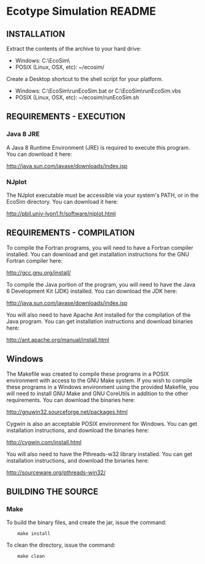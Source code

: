 Ecotype Simulation README
=========================


## INSTALLATION

Extract the contents of the archive to your hard drive:
* Windows: C:\EcoSim\
* POSIX (Linux, OSX, etc): ~/ecosim/

Create a Desktop shortcut to the shell script for your platform.
* Windows: C:\EcoSim\runEcoSim.bat or C:\EcoSim\runEcoSim.vbs
* POSIX (Linux, OSX, etc): ~/ecosim/runEcoSim.sh


## REQUIREMENTS - EXECUTION

### Java 8 JRE

A Java 8 Runtime Environment (JRE) is required to execute this program.  You
can download it here:

http://java.sun.com/javase/downloads/index.jsp

### NJplot

The NJplot executable must be accessible via your system's PATH, or in the
EcoSim directory.  You can download it here:

http://pbil.univ-lyon1.fr/software/njplot.html


## REQUIREMENTS - COMPILATION

To compile the Fortran programs, you will need to have a Fortran compiler
installed.  You can download and get installation instructions for the
GNU Fortran compiler here:

http://gcc.gnu.org/install/

To compile the Java portion of the program, you will need to have the Java 6
Development Kit (JDK) installed.  You can download the JDK here:

http://java.sun.com/javase/downloads/index.jsp

You will also need to have Apache Ant installed for the compilation of the
Java program.  You can get installation instructions and download binaries
here:

http://ant.apache.org/manual/install.html

## Windows

The Makefile was created to compile these programs in a POSIX environment with
access to the GNU Make system.  If you wish to compile these programs in a
Windows environment using the provided Makefile, you will need to install
GNU Make and GNU CoreUtils in addition to the other requirements.  You can
download the binaries here:

http://gnuwin32.sourceforge.net/packages.html

Cygwin is also an acceptable POSIX environment for Windows.  You can get
installation instructions, and download the binaries here:

http://cygwin.com/install.html

You will also need to have the Pthreads-w32 library installed.  You can get
installation instructions, and download the binaries here:

http://sourceware.org/pthreads-win32/


## BUILDING THE SOURCE

### Make

To build the binary files, and create the jar, issue the command:

        make install

To clean the directory, issue the command:

        make clean


